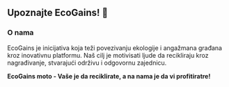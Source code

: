 ## Upoznajte EcoGains! 👋

### O nama
EcoGains je inicijativa koja teži povezivanju ekologije i angažmana građana kroz inovativnu platformu. Naš cilj je motivisati ljude da recikliraju kroz nagrađivanje, stvarajući održivu i odgovornu zajednicu.  
  
**EcoGains moto - Vaše je da reciklirate, a na nama je da vi profitiratre!**
